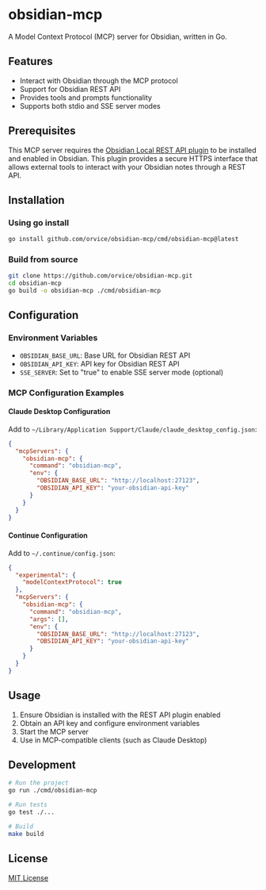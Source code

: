# obsidian-mcp

A Model Context Protocol (MCP) server for Obsidian, written in Go.

## Features

- Interact with Obsidian through the MCP protocol
- Support for Obsidian REST API
- Provides tools and prompts functionality
- Supports both stdio and SSE server modes

## Prerequisites

This MCP server requires the [Obsidian Local REST API plugin](https://github.com/coddingtonbear/obsidian-local-rest-api) to be installed and enabled in Obsidian. This plugin provides a secure HTTPS interface that allows external tools to interact with your Obsidian notes through a REST API.

## Installation

### Using go install

```bash
go install github.com/orvice/obsidian-mcp/cmd/obsidian-mcp@latest
```

### Build from source

```bash
git clone https://github.com/orvice/obsidian-mcp.git
cd obsidian-mcp
go build -o obsidian-mcp ./cmd/obsidian-mcp
```

## Configuration

### Environment Variables

- `OBSIDIAN_BASE_URL`: Base URL for Obsidian REST API
- `OBSIDIAN_API_KEY`: API key for Obsidian REST API
- `SSE_SERVER`: Set to "true" to enable SSE server mode (optional)

### MCP Configuration Examples

#### Claude Desktop Configuration

Add to `~/Library/Application Support/Claude/claude_desktop_config.json`:

```json
{
  "mcpServers": {
    "obsidian-mcp": {
      "command": "obsidian-mcp",
      "env": {
        "OBSIDIAN_BASE_URL": "http://localhost:27123",
        "OBSIDIAN_API_KEY": "your-obsidian-api-key"
      }
    }
  }
}
```

#### Continue Configuration

Add to `~/.continue/config.json`:

```json
{
  "experimental": {
    "modelContextProtocol": true
  },
  "mcpServers": {
    "obsidian-mcp": {
      "command": "obsidian-mcp",
      "args": [],
      "env": {
        "OBSIDIAN_BASE_URL": "http://localhost:27123",
        "OBSIDIAN_API_KEY": "your-obsidian-api-key"
      }
    }
  }
}
```

## Usage

1. Ensure Obsidian is installed with the REST API plugin enabled
2. Obtain an API key and configure environment variables
3. Start the MCP server
4. Use in MCP-compatible clients (such as Claude Desktop)

## Development

```bash
# Run the project
go run ./cmd/obsidian-mcp

# Run tests
go test ./...

# Build
make build
```

## License

[MIT License](LICENSE)